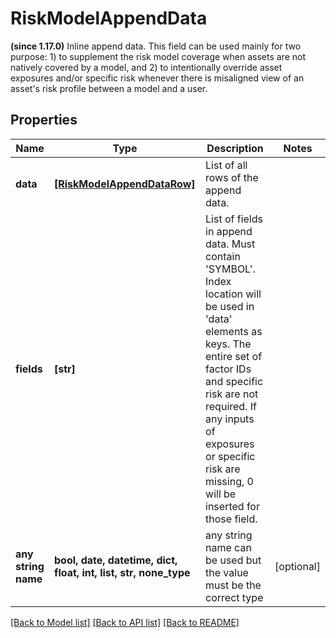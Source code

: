 # RiskModelAppendData

**(since 1.17.0)** Inline append data. This field can be used mainly for two purpose: 1) to supplement the risk model coverage when assets are not natively covered by a model, and 2) to intentionally override asset exposures and/or specific risk whenever there is misaligned view of an asset's risk profile between a model and a user.

## Properties
Name | Type | Description | Notes
------------ | ------------- | ------------- | -------------
**data** | [**[RiskModelAppendDataRow]**](RiskModelAppendDataRow.md) | List of all rows of the append data. | 
**fields** | **[str]** | List of fields in append data. Must contain &#39;SYMBOL&#39;. Index location will be used in &#39;data&#39; elements as keys. The entire set of factor IDs and specific risk are not required. If any inputs of exposures or specific risk are missing, 0 will be inserted for those field. | 
**any string name** | **bool, date, datetime, dict, float, int, list, str, none_type** | any string name can be used but the value must be the correct type | [optional]

[[Back to Model list]](../README.md#documentation-for-models) [[Back to API list]](../README.md#documentation-for-api-endpoints) [[Back to README]](../README.md)


